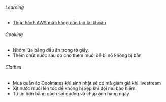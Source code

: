 ###### Learning

- [Thực hành AWS mà không cần tạo tài khoản](https://devopsvn.tech/aws-practice/thuc-hanh-aws-ma-khong-can-tao-tai-khoan)
###### Cooking

- Nhóm lửa bằng dầu ăn trong tờ giấy.
- Thêm chút nước sau đo cho them muối để bì nổ không bị bắn
###### Clothes

- Mua quần áo Coolmates khi sinh nhật sẽ có mã giảm giá khi livestream
- Xịt nước muối lên tóc để không hị xẹp khi đội mũ bảo hiểm
- Tự tin hơn bằng cách soi gương và chụp ảnh hàng ngày